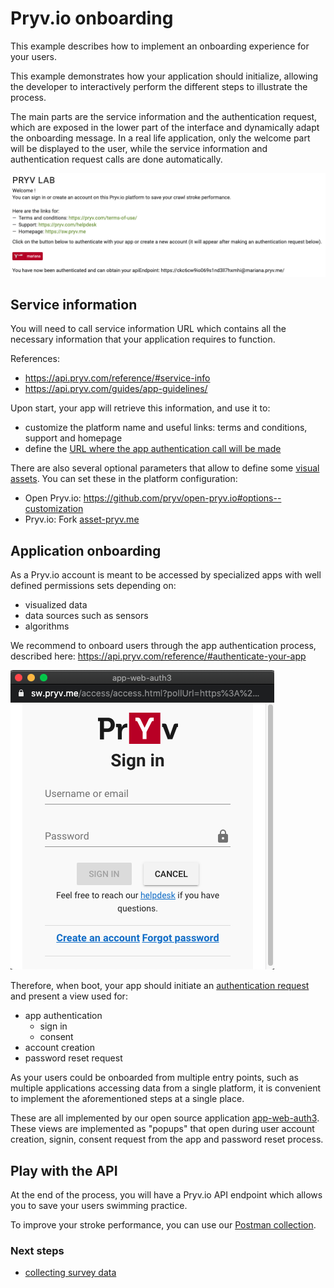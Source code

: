 # Pryv.io onboarding

This example describes how to implement an onboarding experience for your users.

This example demonstrates how your application should initialize, allowing the developer to interactively perform the different steps to illustrate the process.

The main parts are the service information and the authentication request, which are exposed in the lower part of the interface and dynamically adapt the onboarding message. In a real life application, only the welcome part will be displayed to the user, while the service information and authentication request calls are done automatically.

![onboarding](images/onboarding.png)

## Service information

You will need to call service information URL which contains all the necessary information that your application requires to function.

References:

- https://api.pryv.com/reference/#service-info
- https://api.pryv.com/guides/app-guidelines/

Upon start, your app will retrieve this information, and use it to:

- customize the platform name and useful links: terms and conditions, support and homepage
- define the [URL where the app authentication call will be made](https://api.pryv.com/reference/#auth-request)

There are also several optional parameters that allow to define some [visual assets](https://github.com/pryv/assets-open-pryv.io). You can set these in the platform configuration:

- Open Pryv.io: https://github.com/pryv/open-pryv.io#options--customization
- Pryv.io: Fork [asset-pryv.me](https://github.com/pryv/assets-pryv.me)

## Application onboarding

As a Pryv.io account is meant to be accessed by specialized apps with well defined permissions sets depending on:

- visualized data
- data sources such as sensors
- algorithms

We recommend to onboard users through the app authentication process, described here: https://api.pryv.com/reference/#authenticate-your-app

![app-web-auth3](images/authenticate-your-app.png)

Therefore, when boot, your app should initiate an [authentication request](https://api.pryv.com/reference/#auth-request) and present a view used for:

- app authentication
  - sign in
  - consent
- account creation
- password reset request

As your users could be onboarded from multiple entry points, such as multiple applications accessing data from a single platform, it is convenient to implement the aforementioned steps at a single place.

These are all implemented by our open source application [app-web-auth3](https://github.com/pryv/app-web-auth3). 
These views are implemented as "popups" that open during user account creation, signin, consent request from the app and password reset process.

## Play with the API

At the end of the process, you will have a Pryv.io API endpoint which allows you to save your users swimming practice.

To improve your stroke performance, you can use our [Postman collection](https://api.pryv.com/open-api/).

### Next steps

- [collecting survey data](collect-survey-data)
